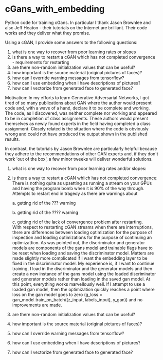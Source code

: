 # cGans_with_embedding
Python code for training cGans.  In particular I thank Jason Brownlee and also Jeff Heaton - their tutorials on the Internet are brilliant.  Their code works and they deliver what they promise.  

Using a cGAN, I provide some answers to the following questions:
  1.  what is one way to recover from poor learning rates or slopes
  2.  is there a way to restart a cGAN which has not completed convergence
            - requirements for restarting
  3.  are there non-random initialization values that can be useful?
  4.  how important is the source material (original pictures of faces)?
  5.  how can I override warning messages from tensorflow?
  6.  how can I use embedding when I have descriptions of pictures?
  7.  how can I vectorize from generated face to generated face?

Motivation:
In my efforts to learn Generative Adversarial Networks, I got tired of so many publications about GAN where the author would present code and, with a wave of a hand, declare it to be complete and working.  The code, as I discovered, was neither complete nor working and appeared to be in completion of class assignments.  These authors would present themselves as newly found experts in the field having completed a class assignment.  Closely related is the situation where the code is obviously wrong and could not have produced the output shown in the published results.    

In contrast, the tutorials by Jason Brownlee are particularly helpful because they adhere to the recommendations of other GAN experts and, if they don't work 'out of the box', a few minor tweeks will deliver wonderful solutions.    

1.  what is one way to recover from poor learning rates and/or slopes:

2.  is there a way to restart a cGAN whiich has not completed convergence:
      There is nothing quite as upsetting as running a stream on your GPUs and having the program bomb when it is 90% of the way through.  Attempts to restart end in tragedy as there are warnings about 
      
      a. getting rid of the ???  warning
      
      b. getting rid of the ????  warning
      
      c. getting rid of the lack of convergence problem after restarting.  
With respect to restarting cGAN streams when there are interruptions, there are differences between loading optimization for the purpose of inspection and loading optimizations for the purpose of continuing an optimizattion.  As was pointed out, the discriminator and generator models are components of the gans model and trainable flags have to be reset when loading and saving the discriminator model.  Matters are made slightly more complicated if I want the embedding layer to be fixed in the discriminator model.  My experience is, if I want to continue training, I load in the discriminator and the generator models and then create a new instance of the gans model using the loaded discriminator and generator models rather than loading in the saved gan model.  At this point, everything works marvellously well.  If I attempt to use a loaded gan model, then the optimization quickly reaches a point where loss on the gan model goes to zero (g_loss = gan_model.train_on_batch([z_input, labels_input], y_gan)) and no improvements are made.    

3.  are there non-random initialization values that can be useful?
4.  how important is the source material (original pictures of faces)?
5.  how can I override warning messages from tensorflow?
6.  how can I use embedding when I have descriptions of pictures?
7.  how can I vectorize from generated face to generated face?
